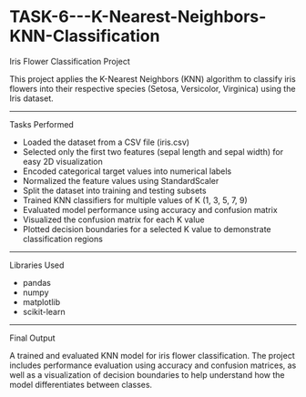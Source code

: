 # TASK-6---K-Nearest-Neighbors-KNN-Classification

Iris Flower Classification Project

This project applies the K-Nearest Neighbors (KNN) algorithm to classify iris flowers into their respective species (Setosa, Versicolor, Virginica) using the Iris dataset.

---------------------------------------------------------------------------------------------------------------------------------------------------------------------------------

Tasks Performed

- Loaded the dataset from a CSV file (iris.csv)
- Selected only the first two features (sepal length and sepal width) for easy 2D visualization
- Encoded categorical target values into numerical labels
- Normalized the feature values using StandardScaler
- Split the dataset into training and testing subsets
- Trained KNN classifiers for multiple values of K (1, 3, 5, 7, 9)
- Evaluated model performance using accuracy and confusion matrix
- Visualized the confusion matrix for each K value
- Plotted decision boundaries for a selected K value to demonstrate classification regions
-----------------------------------------------------------------------------------------------------------------------------------------------------------------------------------

Libraries Used

- pandas
- numpy
- matplotlib
- scikit-learn
-------------------------------------------------------------------------------------------------------------------------------------------------------------------------------------

Final Output

A trained and evaluated KNN model for iris flower classification. The project includes performance evaluation using accuracy and confusion matrices, as well as a visualization of decision boundaries to help understand how the model differentiates between classes.

